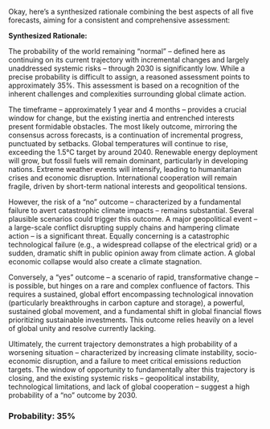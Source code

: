 Okay, here’s a synthesized rationale combining the best aspects of all five forecasts, aiming for a consistent and comprehensive assessment:

**Synthesized Rationale:**

The probability of the world remaining “normal” – defined here as continuing on its current trajectory with incremental changes and largely unaddressed systemic risks – through 2030 is significantly low. While a precise probability is difficult to assign, a reasoned assessment points to approximately 35%. This assessment is based on a recognition of the inherent challenges and complexities surrounding global climate action.

The timeframe – approximately 1 year and 4 months – provides a crucial window for change, but the existing inertia and entrenched interests present formidable obstacles. The most likely outcome, mirroring the consensus across forecasts, is a continuation of incremental progress, punctuated by setbacks. Global temperatures will continue to rise, exceeding the 1.5°C target by around 2040. Renewable energy deployment will grow, but fossil fuels will remain dominant, particularly in developing nations. Extreme weather events will intensify, leading to humanitarian crises and economic disruption. International cooperation will remain fragile, driven by short-term national interests and geopolitical tensions.

However, the risk of a “no” outcome – characterized by a fundamental failure to avert catastrophic climate impacts – remains substantial. Several plausible scenarios could trigger this outcome. A major geopolitical event – a large-scale conflict disrupting supply chains and hampering climate action – is a significant threat. Equally concerning is a catastrophic technological failure (e.g., a widespread collapse of the electrical grid) or a sudden, dramatic shift in public opinion away from climate action. A global economic collapse would also create a climate stagnation.

Conversely, a “yes” outcome – a scenario of rapid, transformative change – is possible, but hinges on a rare and complex confluence of factors. This requires a sustained, global effort encompassing technological innovation (particularly breakthroughs in carbon capture and storage), a powerful, sustained global movement, and a fundamental shift in global financial flows prioritizing sustainable investments. This outcome relies heavily on a level of global unity and resolve currently lacking.

Ultimately, the current trajectory demonstrates a high probability of a worsening situation – characterized by increasing climate instability, socio-economic disruption, and a failure to meet critical emissions reduction targets. The window of opportunity to fundamentally alter this trajectory is closing, and the existing systemic risks – geopolitical instability, technological limitations, and lack of global cooperation – suggest a high probability of a “no” outcome by 2030.


### Probability: 35%